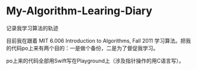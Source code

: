 # My-Algorithm-Learing-Diary
记录我学习算法的轨迹

目前我在跟着 MIT 6.006 Introduction to Algorithms, Fall 2011 学习算法。把我的代码po上来有两个目的：一是做个备份，二是为了督促我学习。

po上来的代码全部用Swift写在Playground上（涉及指针操作的用C语言写）。
